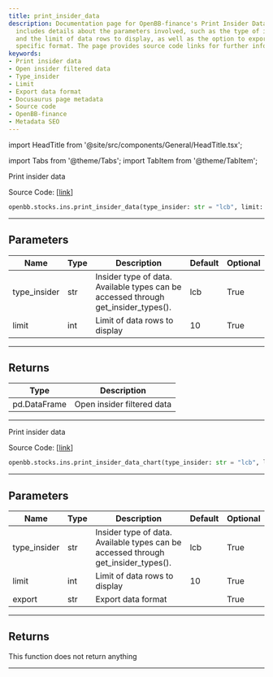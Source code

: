 ```yaml
---
title: print_insider_data
description: Documentation page for OpenBB-finance's Print Insider Data feature. It
  includes details about the parameters involved, such as the type of insider data
  and the limit of data rows to display, as well as the option to export data in a
  specific format. The page provides source code links for further information.
keywords:
- Print insider data
- Open insider filtered data
- Type_insider
- Limit
- Export data format
- Docusaurus page metadata
- Source code
- OpenBB-finance
- Metadata SEO
---
```


import HeadTitle from '@site/src/components/General/HeadTitle.tsx';

<HeadTitle title="stocks.ins.print_insider_data - Reference | OpenBB SDK Docs" />

import Tabs from '@theme/Tabs';
import TabItem from '@theme/TabItem';

<Tabs>
<TabItem value="model" label="Model" default>

Print insider data

Source Code: [[link](https://github.com/OpenBB-finance/OpenBBTerminal/tree/main/openbb_terminal/stocks/insider/openinsider_model.py#L1437)]

```python
openbb.stocks.ins.print_insider_data(type_insider: str = "lcb", limit: int = 10)
```

---

## Parameters

| Name | Type | Description | Default | Optional |
| ---- | ---- | ----------- | ------- | -------- |
| type_insider | str | Insider type of data. Available types can be accessed through get_insider_types(). | lcb | True |
| limit | int | Limit of data rows to display | 10 | True |


---

## Returns

| Type | Description |
| ---- | ----------- |
| pd.DataFrame | Open insider filtered data |
---

</TabItem>
<TabItem value="view" label="Chart">

Print insider data

Source Code: [[link](https://github.com/OpenBB-finance/OpenBBTerminal/tree/main/openbb_terminal/stocks/insider/openinsider_view.py#L108)]

```python
openbb.stocks.ins.print_insider_data_chart(type_insider: str = "lcb", limit: int = 10, export: str = "")
```

---

## Parameters

| Name | Type | Description | Default | Optional |
| ---- | ---- | ----------- | ------- | -------- |
| type_insider | str | Insider type of data. Available types can be accessed through get_insider_types(). | lcb | True |
| limit | int | Limit of data rows to display | 10 | True |
| export | str | Export data format |  | True |


---

## Returns

This function does not return anything

---

</TabItem>
</Tabs>
